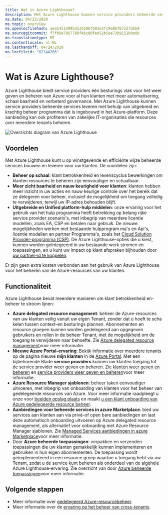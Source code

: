 ```yaml
---
title: Wat is Azure Lighthouse?
description: Met Azure Lighthouse kunnen service providers beheerde services leveren voor hun klanten, met een grotere automatisering en efficiëntie op schaal.
ms.date: 04/23/2020
ms.topic: overview
ms.openlocfilehash: aea1451d995d135506fb93e3fc9e86f67227d5b8
ms.sourcegitcommit: f7fb9e7867798f46c80fe052b5ee73b9151b0e0b
ms.translationtype: MT
ms.contentlocale: nl-NL
ms.lasthandoff: 04/24/2020
ms.locfileid: "82144266"
---
```

# <a name="what-is-azure-lighthouse"></a>Wat is Azure Lighthouse?

Azure Lighthouse biedt service providers één besturings vlak voor het weer geven en beheren van Azure voor al hun klanten met meer automatisering, schaal baarheid en verbeterd governance. Met Azure Lighthouse kunnen service providers beheerde services leveren met behulp van uitgebreid en krachtig beheer programma dat is ingebouwd in het Azure-platform. Deze aanbieding kan ook profiteren van zakelijke IT-organisaties die resources over meerdere tenants beheren.

![Overzichts diagram van Azure Lighthouse](media/azure-lighthouse-overview.jpg)

## <a name="benefits"></a>Voordelen

Met Azure Lighthouse kunt u op winstgevende en efficiënte wijze beheerde services bouwen en leveren voor uw klanten. De voordelen zijn:

- **Beheer op schaal**: klant betrokkenheid en levenscyclus bewerkingen om klanten resources te beheren zijn eenvoudiger en schaalbaar.
- **Meer zicht baarheid en nauw keurigheid voor klanten**: klanten hebben meer inzicht in uw acties en nauw keurige controle over het bereik dat ze delegeren voor beheer, inclusief de mogelijkheid om toegang volledig te verwijderen, terwijl uw IP-adres behouden blijft.
- **Uitgebreide en Unified platform-hulp middelen**: onze ervaring voor het gebruik van het hulp programma heeft betrekking op belang rijke service provider scenario's, met inbegrip van meerdere licentie modellen, zoals EA, CSP en betalen naar gebruik. De nieuwe mogelijkheden werken met bestaande hulpprogram ma's en Api's, licentie modellen en partner Programma's, zoals het [Cloud Solution Provider-programma (CSP)](https://docs.microsoft.com/partner-center/csp-overview). De Azure Lighthouse-opties die u kiest, kunnen worden geïntegreerd in uw bestaande werk stromen en toepassingen, en u kunt uw impact op klant afspraken bijhouden door [uw partner-id te koppelen](../billing/billing-partner-admin-link-started.md).

Er zijn geen extra kosten verbonden aan het gebruik van Azure Lighthouse voor het beheren van de Azure-resources van uw klanten.

## <a name="capabilities"></a>Functionaliteit

Azure Lighthouse bevat meerdere manieren om klant betrokkenheid en-beheer te stroom lijnen:

- **Azure delegated resource management**: beheer de Azure-resources van uw klanten veilig vanuit uw eigen Tenant, zonder dat u hoeft te scha kelen tussen context-en besturings plannen. Abonnementen en resource groepen kunnen worden gedelegeerd aan opgegeven gebruikers en rollen in de beheer Tenant, met de mogelijkheid om de toegang te verwijderen naar behoefte. Zie [Azure delegated resource management](concepts/azure-delegated-resource-management.md)voor meer informatie.
- **Nieuwe Azure Portal-ervaring**: Bekijk informatie over meerdere tenants op de pagina nieuwe **mijn klanten** in de [Azure Portal](https://portal.azure.com). Met een bijbehorende Blade **service providers** kunnen uw klanten toegang tot de service provider weer geven en beheren. Zie [klanten weer geven en beheren](./how-to/view-manage-customers.md) en [service providers weer geven en beheren](how-to/view-manage-service-providers.md)voor meer informatie.
- **Azure Resource Manager sjablonen**: beheer taken eenvoudiger uitvoeren, met inbegrip van onboarding van klanten voor het beheer van gedelegeerde resources van Azure. Voor meer informatie raadpleegt u onze voor [beelden opslag plaats](https://github.com/Azure/Azure-Lighthouse-samples/tree/master/templates) en maakt [u een klant onboarding van Azure gedelegeerde resource beheer](how-to/onboard-customer.md).
- **Aanbiedingen voor beheerde services in azure Marketplace**: bied uw services aan klanten aan via privé-of open bare aanbiedingen en laat deze automatisch onboarding uitvoeren op Azure delegated resource management, als alternatief voor onboarding met Azure Resource Manager sjablonen. Zie [Managed Services aanbiedingen in azure Marketplace](concepts/managed-services-offers.md)voor meer informatie.
- Door **Azure beheerde toepassingen**: verpakken en verzenden toepassingen die uw klanten gemakkelijk kunnen implementeren en gebruiken in hun eigen abonnementen. De toepassing wordt geïmplementeerd in een resource groep waartoe u toegang hebt via uw Tenant, zodat u de service kunt beheren als onderdeel van de algehele Azure Lighthouse-ervaring. Zie overzicht van door [Azure beheerde toepassingen](../azure-resource-manager/managed-applications/overview.md)voor meer informatie.

## <a name="next-steps"></a>Volgende stappen

- Meer informatie over [gedelegeerd Azure-resourcebeheer](concepts/azure-delegated-resource-management.md).
- Meer informatie over de [ervaring op het beheer van cross-tenants](concepts/cross-tenant-management-experience.md).
